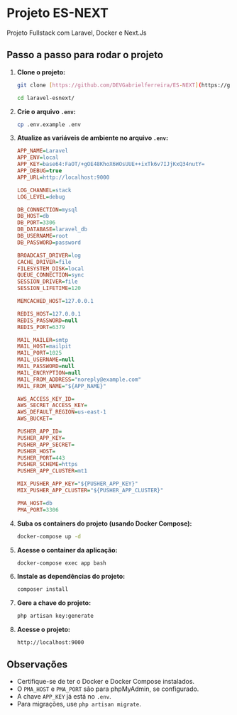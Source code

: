 # Projeto ES-NEXT

Projeto Fullstack com Laravel, Docker e Next.Js

## Passo a passo para rodar o projeto

1.  **Clone o projeto:**

    ```bash
    git clone [https://github.com/DEVGabrielferreira/ES-NEXT](https://github.com/DEVGabrielferreira/ES-NEXT) laravel-esnext
    ```

    ```bash
    cd laravel-esnext/
    ```

2.  **Crie o arquivo `.env`:**

    ```bash
    cp .env.example .env
    ```

3.  **Atualize as variáveis de ambiente no arquivo `.env`:**

    ```ini
    APP_NAME=Laravel
    APP_ENV=local
    APP_KEY=base64:FaOT/+gOE48KhoX6WOsUUE++ixTk6v7IJjKxQ34nutY=
    APP_DEBUG=true
    APP_URL=http://localhost:9000

    LOG_CHANNEL=stack
    LOG_LEVEL=debug

    DB_CONNECTION=mysql
    DB_HOST=db
    DB_PORT=3306
    DB_DATABASE=laravel_db
    DB_USERNAME=root
    DB_PASSWORD=password

    BROADCAST_DRIVER=log
    CACHE_DRIVER=file
    FILESYSTEM_DISK=local
    QUEUE_CONNECTION=sync
    SESSION_DRIVER=file
    SESSION_LIFETIME=120

    MEMCACHED_HOST=127.0.0.1

    REDIS_HOST=127.0.0.1
    REDIS_PASSWORD=null
    REDIS_PORT=6379

    MAIL_MAILER=smtp
    MAIL_HOST=mailpit
    MAIL_PORT=1025
    MAIL_USERNAME=null
    MAIL_PASSWORD=null
    MAIL_ENCRYPTION=null
    MAIL_FROM_ADDRESS="noreply@example.com"
    MAIL_FROM_NAME="${APP_NAME}"

    AWS_ACCESS_KEY_ID=
    AWS_SECRET_ACCESS_KEY=
    AWS_DEFAULT_REGION=us-east-1
    AWS_BUCKET=

    PUSHER_APP_ID=
    PUSHER_APP_KEY=
    PUSHER_APP_SECRET=
    PUSHER_HOST=
    PUSHER_PORT=443
    PUSHER_SCHEME=https
    PUSHER_APP_CLUSTER=mt1

    MIX_PUSHER_APP_KEY="${PUSHER_APP_KEY}"
    MIX_PUSHER_APP_CLUSTER="${PUSHER_APP_CLUSTER}"

    PMA_HOST=db
    PMA_PORT=3306
    ```

4.  **Suba os containers do projeto (usando Docker Compose):**

    ```bash
    docker-compose up -d
    ```

5.  **Acesse o container da aplicação:**

    ```bash
    docker-compose exec app bash
    ```

6.  **Instale as dependências do projeto:**

    ```bash
    composer install
    ```

7.  **Gere a chave do projeto:**

    ```bash
    php artisan key:generate
    ```

8.  **Acesse o projeto:**

    ```
    http://localhost:9000
    ```

## Observações

- Certifique-se de ter o Docker e Docker Compose instalados.
- O `PMA_HOST` e `PMA_PORT` são para phpMyAdmin, se configurado.
- A chave `APP_KEY` já está no `.env`.
- Para migrações, use `php artisan migrate`.
